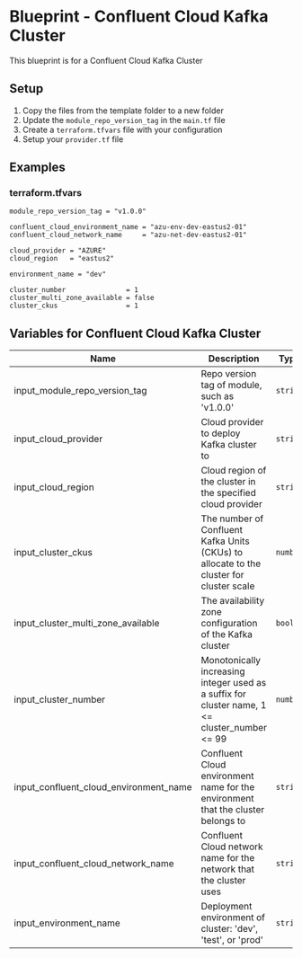 # Blueprint - Confluent Cloud Kafka Cluster
This blueprint is for a Confluent Cloud Kafka Cluster

## Setup
1. Copy the files from the template folder to a new folder
2. Update the `module_repo_version_tag` in the `main.tf` file
3. Create a `terraform.tfvars` file with your configuration
4. Setup your `provider.tf` file

## Examples

### terraform.tfvars

```hcl
module_repo_version_tag = "v1.0.0"

confluent_cloud_environment_name = "azu-env-dev-eastus2-01"
confluent_cloud_network_name     = "azu-net-dev-eastus2-01"

cloud_provider = "AZURE"
cloud_region   = "eastus2"

environment_name = "dev"

cluster_number               = 1
cluster_multi_zone_available = false
cluster_ckus                 = 1
```


## Variables for Confluent Cloud Kafka Cluster

| Name | Description | Type | Default | Required |
|------|-------------|------|---------|:--------:|
| input_module_repo_version_tag | Repo version tag of module, such as 'v1.0.0' | `string` | n/a | yes |
| input_cloud_provider | Cloud provider to deploy Kafka cluster to | `string` | n/a | yes |
| input_cloud_region | Cloud region of the cluster in the specified cloud provider | `string` | n/a | yes |
| input_cluster_ckus | The number of Confluent Kafka Units (CKUs) to allocate to the cluster for cluster scale | `number` | n/a | yes |
| input_cluster_multi_zone_available | The availability zone configuration of the Kafka cluster | `bool` | n/a | yes |
| input_cluster_number | Monotonically increasing integer used as a suffix for cluster name, 1 <= cluster\_number <= 99 | `number` | n/a | yes |
| input_confluent_cloud_environment_name | Confluent Cloud environment name for the environment that the cluster belongs to | `string` | n/a | yes |
| input_confluent_cloud_network_name | Confluent Cloud network name for the network that the cluster uses | `string` | n/a | yes |
| input_environment_name | Deployment environment of cluster: 'dev', 'test', or 'prod' | `string` | n/a | yes |